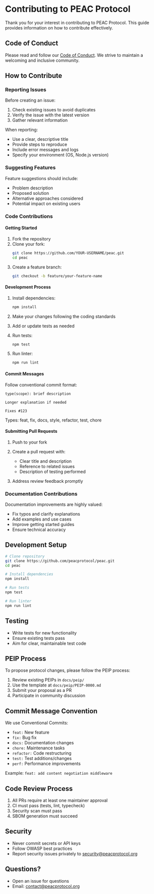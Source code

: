# Contributing to PEAC Protocol

Thank you for your interest in contributing to PEAC Protocol. This guide provides information on how to contribute effectively.

## Code of Conduct

Please read and follow our [Code of Conduct](CODE_OF_CONDUCT.md). We strive to maintain a welcoming and inclusive community.

## How to Contribute

### Reporting Issues

Before creating an issue:

1. Check existing issues to avoid duplicates
2. Verify the issue with the latest version
3. Gather relevant information

When reporting:

- Use a clear, descriptive title
- Provide steps to reproduce
- Include error messages and logs
- Specify your environment (OS, Node.js version)

### Suggesting Features

Feature suggestions should include:

- Problem description
- Proposed solution
- Alternative approaches considered
- Potential impact on existing users

### Code Contributions

#### Getting Started

1. Fork the repository
2. Clone your fork:
   ```bash
   git clone https://github.com/YOUR-USERNAME/peac.git
   cd peac
   ```
3. Create a feature branch:
   ```bash
   git checkout -b feature/your-feature-name
   ```

#### Development Process

1. Install dependencies:

   ```bash
   npm install
   ```

2. Make your changes following the coding standards

3. Add or update tests as needed

4. Run tests:

   ```bash
   npm test
   ```

5. Run linter:
   ```bash
   npm run lint
   ```

#### Commit Messages

Follow conventional commit format:

```
type(scope): brief description

Longer explanation if needed

Fixes #123
```

Types: feat, fix, docs, style, refactor, test, chore

#### Submitting Pull Requests

1. Push to your fork
2. Create a pull request with:
   - Clear title and description
   - Reference to related issues
   - Description of testing performed

3. Address review feedback promptly

### Documentation Contributions

Documentation improvements are highly valued:

- Fix typos and clarify explanations
- Add examples and use cases
- Improve getting started guides
- Ensure technical accuracy

## Development Setup

```bash
# Clone repository
git clone https://github.com/peacprotocol/peac.git
cd peac

# Install dependencies
npm install

# Run tests
npm test

# Run linter
npm run lint
```

## Testing

- Write tests for new functionality
- Ensure existing tests pass
- Aim for clear, maintainable test code

## PEIP Process

To propose protocol changes, please follow the PEIP process:

1. Review existing PEIPs in `docs/peip/`
2. Use the template at `docs/peip/PEIP-0000.md`
3. Submit your proposal as a PR
4. Participate in community discussion

## Commit Message Convention

We use Conventional Commits:

- `feat:` New feature
- `fix:` Bug fix
- `docs:` Documentation changes
- `chore:` Maintenance tasks
- `refactor:` Code restructuring
- `test:` Test additions/changes
- `perf:` Performance improvements

Example: `feat: add content negotiation middleware`

## Code Review Process

1. All PRs require at least one maintainer approval
2. CI must pass (tests, lint, typecheck)
3. Security scan must pass
4. SBOM generation must succeed

## Security

- Never commit secrets or API keys
- Follow OWASP best practices
- Report security issues privately to security@peacprotocol.org

## Questions?

- Open an issue for questions
- Email: contact@peacprotocol.org
